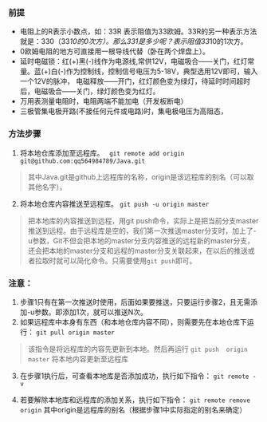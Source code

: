 ### 前提
- 电阻上的R表示小数点，如：33R  表示阻值为33欧姆。33R的另一种表示方法就是：330（33*10的0次方）。那么331是多少呢？表示阻值33*10的1次方。
- 0欧姆电阻的地方可直接用一根导线代替（卧在两个焊盘上）。
- 延时电磁锁：红(+)黑(-)线作为电源线,常供12V，电磁吸合——关门，红灯常量。蓝(+)白(-)作为控制线，控制信号电压为5-18V，典型选用12V即可，输入一个12V的脉冲，
电磁释放——开门，红灯颜色变为绿灯，待延时时间超时后，电磁吸合——关门，绿灯颜色变为红灯。
- 万用表测量电阻时，电阻两端不能加电（开发板断电）
- 三极管集电极开路(不接任何元件或电路)时，集电极电压为高阻态，


### 方法步骤
1. 将本地仓库添加至远程库。
   ` git remote add origin git@github.com:qq564984789/Java.git`
> 其中Java.git是github上远程库的名称，origin是该远程库的别名（可以取其他名字）。
2. 将本地仓库内容推送至远程库。
    `git push -u origin master`
> 把本地库的内容推送到远程，用git push命令，实际上是把当前分支master推送到远程。由于远程库是空的，我们第一次推送master分支时，加上了-u参数，Git不但会把本地的master分支内容推送的远程新的master分支，还会把本地的master分支和远程的master分支关联起来，在以后的推送或者拉取时就可以简化命令。只需要使用`git push`即可。

### 注意：

1. 步骤1只有在第一次推送时使用，后面如果要推送，只要运行步骤2，且无需添加-u参数。即添加1次，就可以推送N次。
2. 如果远程库中本身有东西（和本地仓库内容不同），则需要先在本地仓库下运行：
   `git pull origin master`   
> 该指令是将远程库的内容先更新到本地。然后再运行
   `git push  origin master`
    将本地内容更新至远程库

3. 在步骤1执行后，可查看本地库是否添加成功，执行如下指令：
  `git remote -v`

4. 若要解除本地库和远程库的添加关系，执行如下指令：
  `git remote remove origin`
   其中origin是远程库的别名（根据步骤1中实际指定的别名来确定）
